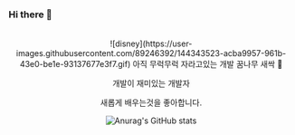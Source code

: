 ### Hi there 👋

<div align="center">
</br>
![disney](https://user-images.githubusercontent.com/89246392/144343523-acba9957-961b-43e0-be1e-93137677e3f7.gif)
아직 무럭무럭 자라고있는 개발 꿈나무 새싹 🌱

개발이 재미있는 개발자


새롭게 배우는것을 좋아합니다.


![Anurag's GitHub stats](https://github-readme-stats.vercel.app/api?username=soyikimm&show_icons=true&theme=radical)
</div>
